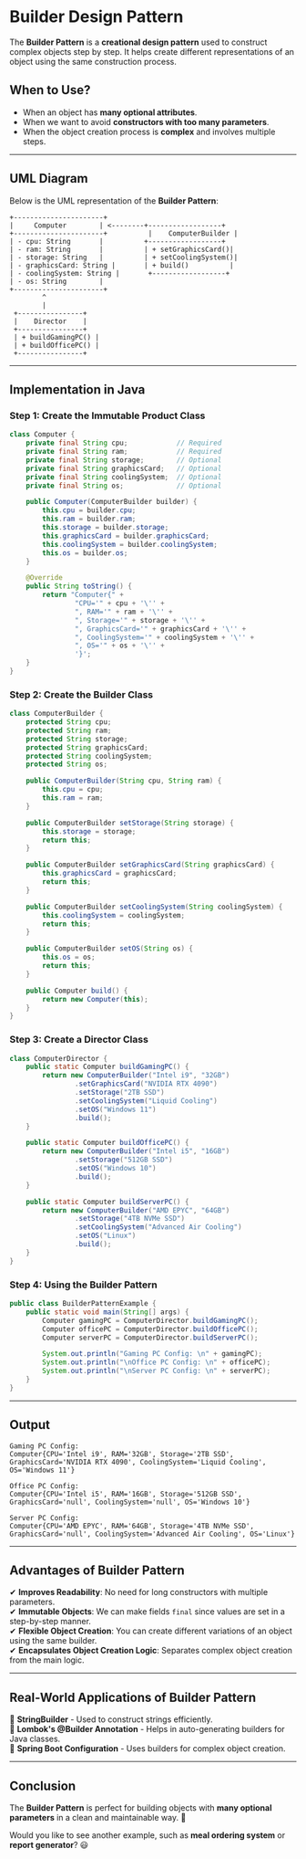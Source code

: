 # Builder Design Pattern

The **Builder Pattern** is a **creational design pattern** used to construct complex objects step by step. It helps create different representations of an object using the same construction process.

## **When to Use?**
- When an object has **many optional attributes**.
- When we want to avoid **constructors with too many parameters**.
- When the object creation process is **complex** and involves multiple steps.

---

## **UML Diagram**
Below is the UML representation of the **Builder Pattern**:

```plaintext
+----------------------+
|     Computer        | <--------+------------------+
+----------------------+          |    ComputerBuilder |
| - cpu: String       |          +------------------+
| - ram: String       |          | + setGraphicsCard()|
| - storage: String   |          | + setCoolingSystem()|
| - graphicsCard: String |       | + build()          |
| - coolingSystem: String |       +------------------+
| - os: String        |
+----------------------+
        ^
        |
 +----------------+
 |    Director    |
 +----------------+
 | + buildGamingPC() |
 | + buildOfficePC() |
 +----------------+
```

---

## **Implementation in Java**

### **Step 1: Create the Immutable Product Class**
```java
class Computer {
    private final String cpu;            // Required
    private final String ram;            // Required
    private final String storage;        // Optional
    private final String graphicsCard;   // Optional
    private final String coolingSystem;  // Optional
    private final String os;             // Optional

    public Computer(ComputerBuilder builder) {
        this.cpu = builder.cpu;
        this.ram = builder.ram;
        this.storage = builder.storage;
        this.graphicsCard = builder.graphicsCard;
        this.coolingSystem = builder.coolingSystem;
        this.os = builder.os;
    }

    @Override
    public String toString() {
        return "Computer{" +
                "CPU='" + cpu + '\'' +
                ", RAM='" + ram + '\'' +
                ", Storage='" + storage + '\'' +
                ", GraphicsCard='" + graphicsCard + '\'' +
                ", CoolingSystem='" + coolingSystem + '\'' +
                ", OS='" + os + '\'' +
                '}';
    }
}
```

### **Step 2: Create the Builder Class**
```java
class ComputerBuilder {
    protected String cpu;
    protected String ram;
    protected String storage;
    protected String graphicsCard;
    protected String coolingSystem;
    protected String os;

    public ComputerBuilder(String cpu, String ram) {
        this.cpu = cpu;
        this.ram = ram;
    }

    public ComputerBuilder setStorage(String storage) {
        this.storage = storage;
        return this;
    }

    public ComputerBuilder setGraphicsCard(String graphicsCard) {
        this.graphicsCard = graphicsCard;
        return this;
    }

    public ComputerBuilder setCoolingSystem(String coolingSystem) {
        this.coolingSystem = coolingSystem;
        return this;
    }

    public ComputerBuilder setOS(String os) {
        this.os = os;
        return this;
    }

    public Computer build() {
        return new Computer(this);
    }
}
```

### **Step 3: Create a Director Class**
```java
class ComputerDirector {
    public static Computer buildGamingPC() {
        return new ComputerBuilder("Intel i9", "32GB")
                .setGraphicsCard("NVIDIA RTX 4090")
                .setStorage("2TB SSD")
                .setCoolingSystem("Liquid Cooling")
                .setOS("Windows 11")
                .build();
    }

    public static Computer buildOfficePC() {
        return new ComputerBuilder("Intel i5", "16GB")
                .setStorage("512GB SSD")
                .setOS("Windows 10")
                .build();
    }

    public static Computer buildServerPC() {
        return new ComputerBuilder("AMD EPYC", "64GB")
                .setStorage("4TB NVMe SSD")
                .setCoolingSystem("Advanced Air Cooling")
                .setOS("Linux")
                .build();
    }
}
```

### **Step 4: Using the Builder Pattern**
```java
public class BuilderPatternExample {
    public static void main(String[] args) {
        Computer gamingPC = ComputerDirector.buildGamingPC();
        Computer officePC = ComputerDirector.buildOfficePC();
        Computer serverPC = ComputerDirector.buildServerPC();

        System.out.println("Gaming PC Config: \n" + gamingPC);
        System.out.println("\nOffice PC Config: \n" + officePC);
        System.out.println("\nServer PC Config: \n" + serverPC);
    }
}
```

---

## **Output**
```plaintext
Gaming PC Config:
Computer{CPU='Intel i9', RAM='32GB', Storage='2TB SSD', GraphicsCard='NVIDIA RTX 4090', CoolingSystem='Liquid Cooling', OS='Windows 11'}

Office PC Config:
Computer{CPU='Intel i5', RAM='16GB', Storage='512GB SSD', GraphicsCard='null', CoolingSystem='null', OS='Windows 10'}

Server PC Config:
Computer{CPU='AMD EPYC', RAM='64GB', Storage='4TB NVMe SSD', GraphicsCard='null', CoolingSystem='Advanced Air Cooling', OS='Linux'}
```

---

## **Advantages of Builder Pattern**
✔ **Improves Readability**: No need for long constructors with multiple parameters.  
✔ **Immutable Objects**: We can make fields `final` since values are set in a step-by-step manner.  
✔ **Flexible Object Creation**: You can create different variations of an object using the same builder.  
✔ **Encapsulates Object Creation Logic**: Separates complex object creation from the main logic.

---

## **Real-World Applications of Builder Pattern**
📌 **StringBuilder** - Used to construct strings efficiently.  
📌 **Lombok's @Builder Annotation** - Helps in auto-generating builders for Java classes.  
📌 **Spring Boot Configuration** - Uses builders for complex object creation.

---

## **Conclusion**
The **Builder Pattern** is perfect for building objects with **many optional parameters** in a clean and maintainable way. 🚀

Would you like to see another example, such as **meal ordering system** or **report generator**? 😃


